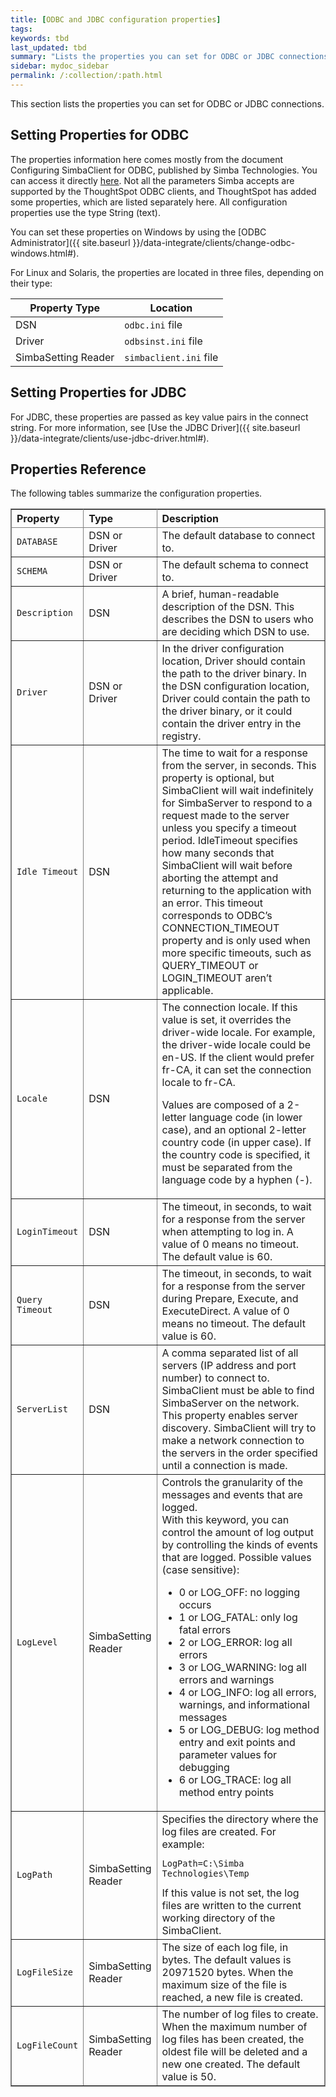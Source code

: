```yaml
---
title: [ODBC and JDBC configuration properties]
tags:
keywords: tbd
last_updated: tbd
summary: "Lists the properties you can set for ODBC or JDBC connections"
sidebar: mydoc_sidebar
permalink: /:collection/:path.html
---
```

This section lists the properties you can set for ODBC or JDBC connections.

## Setting Properties for ODBC

The properties information here comes mostly from the document Configuring SimbaClient for ODBC, published by Simba Technologies. You can access it directly [here](https://goo.gl/ykZMSZ). Not all the parameters Simba accepts are supported by the ThoughtSpot ODBC clients, and ThoughtSpot has added some properties, which are listed separately here. All configuration properties use the type String (text).

You can set these properties on Windows by using the [ODBC Administrator]({{ site.baseurl }}/data-integrate/clients/change-odbc-windows.html#).

For Linux and Solaris, the properties are located in three files, depending on their type:

|Property Type|Location|
|-------------|--------|
|DSN|`odbc.ini` file|
|Driver|`odbsinst.ini` file|
|SimbaSetting Reader|`simbaclient.ini` file|

## Setting Properties for JDBC

For JDBC, these properties are passed as key value pairs in the connect string. For more information, see [Use the JDBC Driver]({{ site.baseurl }}/data-integrate/clients/use-jdbc-driver.html#).

## Properties Reference

The following tables summarize the configuration properties.

<table cellpadding="4" cellspacing="0" summary="" id="reference_h2b_cwk_vw__table_ok1_434_vw" class="table" frame="border" border="1" rules="all">
   <colgroup>
      <col style="width:15%"/>
      <col style="width:15%"/>
      <col style="width:70%"/>
   </colgroup>
   <thead class="thead" style="text-align:left;">
      <tr>
         <th>Property</th>
         <th>Type</th>
         <th>Description</th>
      </tr>
   </thead>
   <tbody class="tbody">
      <tr>
         <td><code>DATABASE</code></td>
         <td>DSN or Driver</td>
         <td>The default database to connect to.</td>
      </tr>
      <tr>
         <td><code>SCHEMA</code></td>
         <td>DSN or Driver</td>
         <td>The default schema to connect to.</td>
      </tr>
      <tr>
         <td><code>Description</code></td>
         <td>DSN</td>
         <td>A brief, human-readable description of the DSN. This describes the DSN to users
            who are deciding which DSN to use.
         </td>
      </tr>
      <tr>
         <td><code>Driver</code></td>
         <td>DSN or Driver</td>
         <td>In the driver configuration location, Driver should contain the path to the
            driver binary. In the DSN configuration location, Driver could contain the path to
            the driver binary, or it could contain the driver entry in the registry.
         </td>
      </tr>
      <tr>
         <td><code>Idle Timeout</code></td>
         <td>DSN</td>
         <td>The time to wait for a response from the server, in seconds. This property is
            optional, but SimbaClient will wait indefinitely for SimbaServer to respond to a
            request made to the server unless you specify a timeout period. IdleTimeout
            specifies how many seconds that SimbaClient will wait before aborting the attempt
            and returning to the application with an error. This timeout corresponds to ODBC’s
            CONNECTION_TIMEOUT property and is only used when more specific timeouts, such as
            QUERY_TIMEOUT or LOGIN_TIMEOUT aren’t applicable.
         </td>
      </tr>
      <tr>
         <td><code>Locale</code></td>
         <td>DSN</td>
         <td>
            The connection locale. If this value is set, it overrides the driver-wide
            locale. For example, the driver-wide locale could be en-US. If the client would
            prefer fr-CA, it can set the connection locale to fr-CA.
            <p class="p">Values are composed of a
               2-letter language code (in lower case), and an optional 2-letter country code (in
               upper case). If the country code is specified, it must be separated from the
               language code by a hyphen (-).
            </p>
         </td>
      </tr>
      <tr>
         <td><code>LoginTimeout</code></td>
         <td>DSN</td>
         <td>The timeout, in seconds, to wait for a response from the server when attempting
            to log in. A value of 0 means no timeout. The default value is 60.
         </td>
      </tr>
      <tr>
         <td><code>Query Timeout</code></td>
         <td>DSN</td>
         <td>The timeout, in seconds, to wait for a response from the server during Prepare,
            Execute, and ExecuteDirect. A value of 0 means no timeout. The default value is
            60.
         </td>
      </tr>
      <tr>
         <td><code>ServerList</code></td>
         <td>DSN</td>
         <td>A comma separated list of all servers (IP address and port number) to connect
            to. SimbaClient must be able to find SimbaServer on the network. This property
            enables server discovery. SimbaClient will try to make a network connection to the
            servers in the order specified until a connection is made.
         </td>
      </tr>
      <tr>
         <td><code>LogLevel</code></td>
         <td>SimbaSetting Reader</td>
         <td>
            Controls the granularity of the messages and events that are logged.
            <div class="p" id="reference_h2b_cwk_vw__p_gcc_gq4_vw">
               With this keyword, you can control the amount of log output by
               controlling the kinds of events that are logged. Possible values (case sensitive):
               <ul class="ul" id="reference_h2b_cwk_vw__ul_hlw_gq4_vw">
                  <li class="li">0 or LOG_OFF: no logging occurs</li>
                  <li class="li">1 or LOG_FATAL: only log fatal errors</li>
                  <li class="li">2 or LOG_ERROR: log all errors</li>
                  <li class="li">3 or LOG_WARNING: log all errors and warnings</li>
                  <li class="li">4 or LOG_INFO: log all errors, warnings, and informational messages</li>
                  <li class="li">5 or LOG_DEBUG: log method entry and exit points and parameter values for
                     debugging
                  </li>
                  <li class="li">6 or LOG_TRACE: log all method entry points</li>
               </ul>
            </div>
         </td>
      </tr>
      <tr>
         <td><code>LogPath</code></td>
         <td>SimbaSetting Reader</td>
         <td>
            Specifies the directory where the log files are created. For
            example:
            <pre class="pre codeblock"><code>LogPath=C:\Simba Technologies\Temp</code></pre>
            If this value is
            not set, the log files are written to the current working directory of the
            SimbaClient.
         </td>
      </tr>
      <tr>
         <td><code>LogFileSize</code></td>
         <td>SimbaSetting Reader</td>
         <td>The size of each log file, in bytes. The default values is 20971520 bytes. When
            the maximum size of the file is reached, a new file is created.
         </td>
      </tr>
      <tr>
         <td><code>LogFileCount</code></td>
         <td>SimbaSetting Reader</td>
         <td>The number of log files to create. When the maximum
            number of log files has been created, the oldest file will be deleted and a new one
            created. The default value is 50.
         </td>
      </tr>
   </tbody>
</table>
